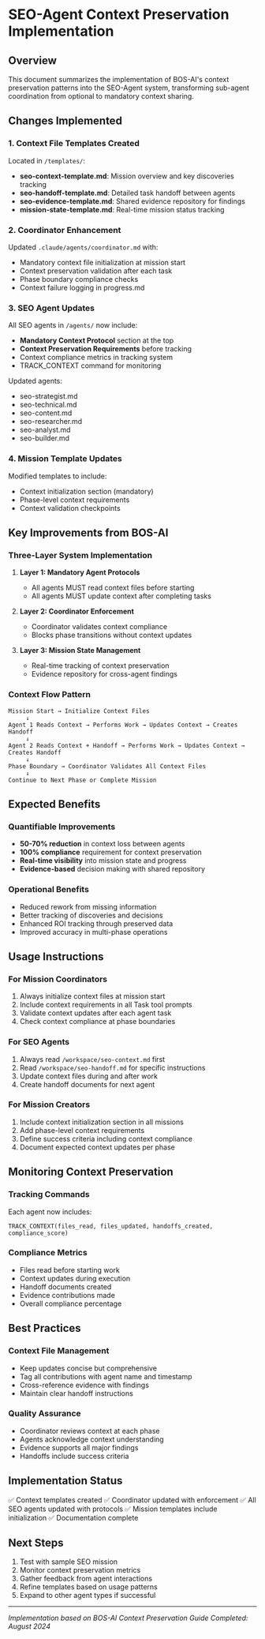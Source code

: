 # SEO-Agent Context Preservation Implementation

## Overview
This document summarizes the implementation of BOS-AI's context preservation patterns into the SEO-Agent system, transforming sub-agent coordination from optional to mandatory context sharing.

## Changes Implemented

### 1. Context File Templates Created
Located in `/templates/`:
- **seo-context-template.md**: Mission overview and key discoveries tracking
- **seo-handoff-template.md**: Detailed task handoff between agents
- **seo-evidence-template.md**: Shared evidence repository for findings
- **mission-state-template.md**: Real-time mission status tracking

### 2. Coordinator Enhancement
Updated `.claude/agents/coordinator.md` with:
- Mandatory context file initialization at mission start
- Context preservation validation after each task
- Phase boundary compliance checks
- Context failure logging in progress.md

### 3. SEO Agent Updates
All SEO agents in `/agents/` now include:
- **Mandatory Context Protocol** section at the top
- **Context Preservation Requirements** before tracking
- Context compliance metrics in tracking system
- TRACK_CONTEXT command for monitoring

Updated agents:
- seo-strategist.md
- seo-technical.md
- seo-content.md
- seo-researcher.md
- seo-analyst.md
- seo-builder.md

### 4. Mission Template Updates
Modified templates to include:
- Context initialization section (mandatory)
- Phase-level context requirements
- Context validation checkpoints

## Key Improvements from BOS-AI

### Three-Layer System Implementation
1. **Layer 1: Mandatory Agent Protocols**
   - All agents MUST read context files before starting
   - All agents MUST update context after completing tasks
   
2. **Layer 2: Coordinator Enforcement**
   - Coordinator validates context compliance
   - Blocks phase transitions without context updates
   
3. **Layer 3: Mission State Management**
   - Real-time tracking of context preservation
   - Evidence repository for cross-agent findings

### Context Flow Pattern
```
Mission Start → Initialize Context Files
     ↓
Agent 1 Reads Context → Performs Work → Updates Context → Creates Handoff
     ↓
Agent 2 Reads Context + Handoff → Performs Work → Updates Context → Creates Handoff
     ↓
Phase Boundary → Coordinator Validates All Context Files
     ↓
Continue to Next Phase or Complete Mission
```

## Expected Benefits

### Quantifiable Improvements
- **50-70% reduction** in context loss between agents
- **100% compliance** requirement for context preservation
- **Real-time visibility** into mission state and progress
- **Evidence-based** decision making with shared repository

### Operational Benefits
- Reduced rework from missing information
- Better tracking of discoveries and decisions
- Enhanced ROI tracking through preserved data
- Improved accuracy in multi-phase operations

## Usage Instructions

### For Mission Coordinators
1. Always initialize context files at mission start
2. Include context requirements in all Task tool prompts
3. Validate context updates after each agent task
4. Check context compliance at phase boundaries

### For SEO Agents
1. Always read `/workspace/seo-context.md` first
2. Read `/workspace/seo-handoff.md` for specific instructions
3. Update context files during and after work
4. Create handoff documents for next agent

### For Mission Creators
1. Include context initialization section in all missions
2. Add phase-level context requirements
3. Define success criteria including context compliance
4. Document expected context updates per phase

## Monitoring Context Preservation

### Tracking Commands
Each agent now includes:
```
TRACK_CONTEXT(files_read, files_updated, handoffs_created, compliance_score)
```

### Compliance Metrics
- Files read before starting work
- Context updates during execution
- Handoff documents created
- Evidence contributions made
- Overall compliance percentage

## Best Practices

### Context File Management
- Keep updates concise but comprehensive
- Tag all contributions with agent name and timestamp
- Cross-reference evidence with findings
- Maintain clear handoff instructions

### Quality Assurance
- Coordinator reviews context at each phase
- Agents acknowledge context understanding
- Evidence supports all major findings
- Handoffs include success criteria

## Implementation Status
✅ Context templates created
✅ Coordinator updated with enforcement
✅ All SEO agents updated with protocols
✅ Mission templates include initialization
✅ Documentation complete

## Next Steps
1. Test with sample SEO mission
2. Monitor context preservation metrics
3. Gather feedback from agent interactions
4. Refine templates based on usage patterns
5. Expand to other agent types if successful

---
*Implementation based on BOS-AI Context Preservation Guide*
*Completed: August 2024*
